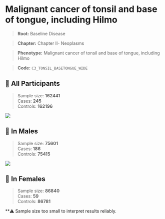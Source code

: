 # Malignant cancer of tonsil and base of tongue, including Hilmo

> **Root:** Baseline Disease  

> **Chapter:** Chapter II- Neoplasms  

> **Phenotype:** Malignant cancer of tonsil and base of tongue, including Hilmo  

> **Code:** `C3_TONSIL_BASETONGUE_WIDE`

## 🧪 All Participants  
> Sample size: **162441**  
> Cases: **245**  
> Controls: **162196**
<img src="/Disease/Figures/ALL/Incidence/C3_TONSIL_BASETONGUE_WIDE.png"/>
<CsvTable src="/Disease/Data/ALL/Incidence/COX_C3_TONSIL_BASETONGUE_WIDE.csv" label="🔍 View full results" />

## 👨 In Males  
> Sample size: **75601**  
> Cases: **186**  
> Controls: **75415**
<img src="/Disease/Figures/Male/Incidence/C3_TONSIL_BASETONGUE_WIDE.png"/>
<CsvTable src="/Disease/Data/Male/Incidence/COX_C3_TONSIL_BASETONGUE_WIDE.csv" label="🔍 View full results" />

## 👩 In Females  
> Sample size: **86840**  
> Cases: **59**  
> Controls: **86781**

**⚠️ Sample size too small to interpret results reliably.


